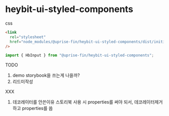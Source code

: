 # heybit-ui-styled-components

css

```html
<link
  rel="stylesheet"
  href="node_modules/@uprise-fin/heybit-ui-styled-components/dist/initial.css"
/>
```

```javascript
import { HbInput } from "@uprise-fin/heybit-ui-styled-components";
```

TODO

1. demo storybook을 쓰는게 나을까?
1. 리드미작성

XXX

1. 데코레이터를 안쓴이유
   스토리북 사용 시 properties를 써야 되서, 데코레이터제거하고 properties를 씀
